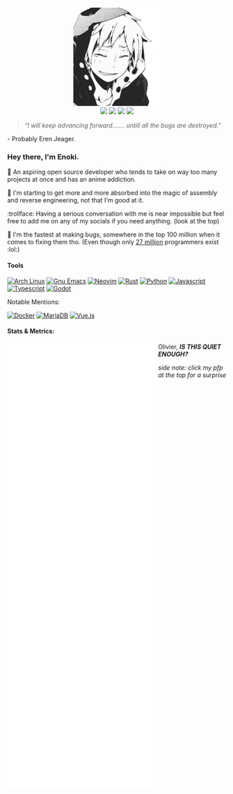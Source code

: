 <p align="center">
  <a href="https://youtu.be/dQw4w9WgXcQ"><img width=200px src="assets/enoki.png" /></a>
  <br>
  <a href="https://matrix.to/#/@enokiun:matrix.org"><img src="https://img.shields.io/static/v1?&label=%20&style=for-the-badge&message=Matrix&logo=matrix&color=000000&labelColor=000000" /></a>
  <a href="https://reddit.com/u/enokiun"><img src="https://img.shields.io/static/v1?&label=%20&style=for-the-badge&message=Reddit&logo=reddit&logoColor=ff5700&color=121212&labelColor=121212" /></a>
  <a href="https://twitter.com/enokiun"><img src="https://img.shields.io/static/v1?&label=%20&style=for-the-badge&message=Twitter&logo=twitter&color=15202b&labelColor=15202b" /></a>
  <a href="https://discordapp.com/users/559226493553737740/"><img src="https://img.shields.io/static/v1?&label=%20&style=for-the-badge&message=Discord&logo=discord&color=363934&labelColor=363934" /></a>
</p>

> *“I will keep advancing forward....... untill all the bugs are destroyed.”*

\- Probably Eren Jeager.

### Hey there, I'm Enoki.

:moyai: An aspiring open source developer who tends to take on way too many projects at once and has an anime addiction.

:thinking: I'm starting to get more and more absorbed into the magic of assembly and reverse engineering, not that I'm good at it.

:trollface: Having a serious conversation with me is near impossible but feel free to add me on any of my socials if you need anything. (look at the top)

:rocket: I'm the fastest at making bugs, somewhere in the top 100 million when it comes to fixing them tho. (Even though only [27 million](https://www.daxx.com/blog/development-trends/number-software-developers-world) programmers exist :lol:)

#### Tools

[![Arch Linux](https://shields.io/static/v1?label=Arch%20Linux&style=for-the-badge&message=OS&logo=archlinux&color=333333&labelColor=333333)][arch]
[![Gnu Emacs](https://shields.io/static/v1?label=Emacs&style=for-the-badge&message=Editor&logo=gnuemacs&color=333333&labelColor=333333)][emacs]
[![Neovim](https://shields.io/static/v1?label=Neovim&style=for-the-badge&message=Editor&logo=neovim&color=333333&labelColor=333333)][neovim]
[![Rust](https://shields.io/static/v1?label=Rust&style=for-the-badge&message=Language&logo=rust&color=444444&labelColor=444444)][rust]
[![Python](https://shields.io/static/v1?label=Python&style=for-the-badge&message=Language&logo=python&color=444444&labelColor=444444)][python]
[![Javascript](https://shields.io/static/v1?label=Javascript&style=for-the-badge&message=Language&logo=javascript&color=444444&labelColor=444444)][javascript]
[![Typescript](https://shields.io/static/v1?label=Typescript&style=for-the-badge&message=Language&logo=typescript&color=444444&labelColor=444444)][typescript]
[![Godot](https://shields.io/static/v1?label=Godot&style=for-the-badge&message=Game%20Engine&logo=godotengine&color=444444&labelColor=444444)][godot]

Notable Mentions:

[![Docker](https://shields.io/static/v1?label=Docker&style=for-the-badge&message=Containers&logo=docker&color=333669&labelColor=333669)][docker]
[![MariaDB](https://shields.io/static/v1?label=MariaDB&style=for-the-badge&message=Database&logo=mariadb&color=333669&labelColor=333669)][mariadb]
[![Vue.js](https://shields.io/static/v1?label=Vue%20%2B%20ts&style=for-the-badge&message=Web%20Framework&logo=vuedotjs&color=333669&labelColor=333669)][vue]

#### Stats & Metrics:
<!--- <img align="left" alt="Enoki's GitHub Stats" src="https://github-readme-stats.vercel.app/api?username=EnokiUN&show_icons=true&hide_border=true&theme=tokyonight&include_all_commits=true&count_private=true" /> --->
<!--- <img align="left" alt="Enoki's Language Stats" src="https://github-readme-stats.vercel.app/api/top-langs/?username=EnokiUN&hide_border=true&theme=tokyonight" /> --->
<!--- <img align="left" alt="Enoki's Github Streak" src="https://github-readme-streak-stats.herokuapp.com/?user=EnokiUN&theme=tokyonight&hide_border=true&stroke=1a1b27" /> --->
<img align="left" alt="Enoki's GitHub Metrics" src="github-metrics.svg" />

[discord]: https://discordapp.com/users/559226493553737740/
[reddit]: https://www.reddit.com/u/EnokiUN/
[matrix]: https://matrix.to/#/@enokun:matrix.org/
[twitter]: https://twitter.com/EnokiUN/

[voltage]: https://github.com/EnokiUN/voltage/

[python]: https://python.org/
[godot]: https://godotengine.org/
[javascript]: https://javascript.com/
[typescript]: https://typescriptlang.org/
[rust]: https://rust-lang.org/

[arch]: https://archlinux.org/
[emacs]: https://www.gnu.org/software/emacs/
[neovim]: https://neovim.io/
[docker]: https://docker.com/
[mariadb]: https://mariadb.org/
[vue]: https://vuejs.org/

Olivier, ***IS THIS QUIET ENOUGH?***

*side note: click my pfp at the top for a surprise*
